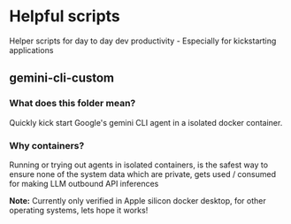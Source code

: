 # Helpful scripts
Helper scripts for day to day dev productivity - Especially for kickstarting applications

## gemini-cli-custom
### What does this folder mean?
Quickly kick start Google's gemini CLI agent in a isolated docker container.

### Why containers?
Running or trying out agents in isolated containers, is the safest way to ensure none of the system data which are private, gets used / consumed for making LLM outbound API inferences


**Note:** Currently only verified in Apple silicon docker desktop, for other operating systems, lets hope it works!
